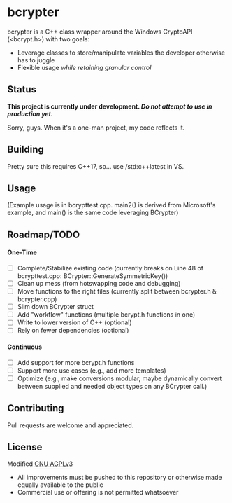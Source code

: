 # bcrypter
bcrypter is a C++ class wrapper around the Windows CryptoAPI (<bcrypt.h>) with two goals:

* Leverage classes to store/manipulate variables the developer otherwise has to juggle
* Flexible usage *while retaining granular control*

## Status

**This project is currently under development. *Do not attempt to use in production yet.***

Sorry, guys. When it's a one-man project, my code reflects it.

## Building

Pretty sure this requires C++17, so... use /std:c++latest in VS.

## Usage

(Example usage is in bcrypttest.cpp. main2() is derived from Microsoft's example, and main() is the same code leveraging BCrypter)

## Roadmap/TODO
#### One-Time
- [ ] Complete/Stabilize existing code (currently breaks on Line 48 of bcrypttest.cpp: BCrypter::GenerateSymmetricKey())
- [ ] Clean up mess (from hotswapping code and debugging)
- [ ] Move functions to the right files (currently split between bcrypter.h & bcrypter.cpp)
- [ ] Slim down BCrypter struct
- [ ] Add "workflow" functions (multiple bcrypt.h functions in one)
- [ ] Write to lower version of C++ (optional)
- [ ] Rely on fewer dependencies (optional)
#### Continuous
- [ ] Add support for more bcrypt.h functions
- [ ] Support more use cases (e.g., add more templates)
- [ ] Optimize (e.g., make conversions modular, maybe dynamically convert between supplied and needed object types on any BCrypter call.)

## Contributing
Pull requests are welcome and appreciated.

## License
Modified [GNU AGPLv3](https://choosealicense.com/licenses/agpl-3.0/)

* All improvements must be pushed to this repository or otherwise made equally available to the public
* Commercial use or offering is not permitted whatsoever
